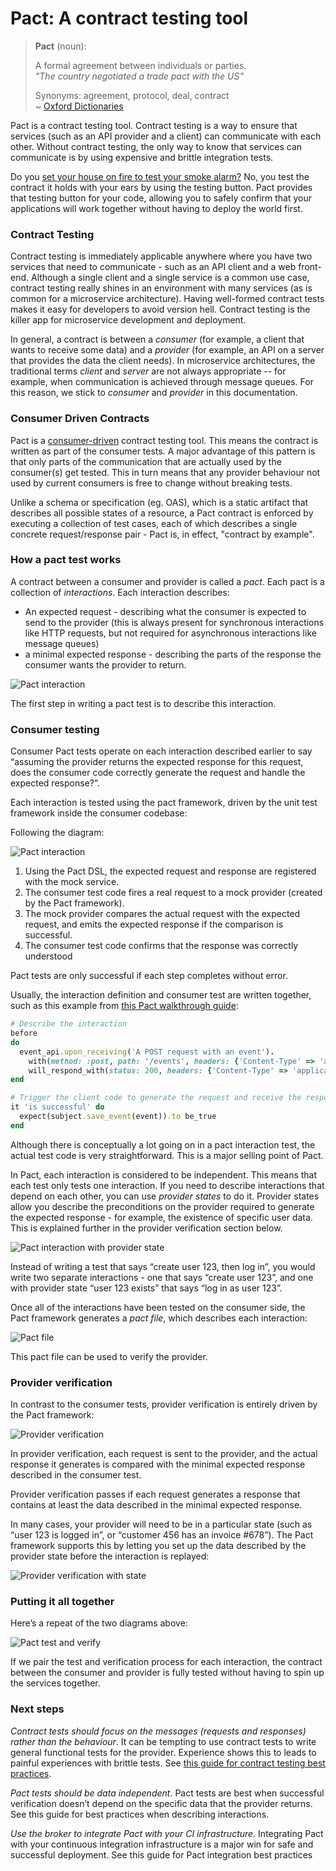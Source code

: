 # Pact: A contract testing tool

> **Pact** (noun):
>
> A formal agreement between individuals or parties.  
> _"The country negotiated a trade pact with the US"_  
>
> Synonyms:	agreement, protocol, deal, contract  
> ~ [Oxford Dictionaries](https://en.oxforddictionaries.com/definition/pact)

Pact is a contract testing tool. Contract testing is a way to ensure that services (such as an API provider and a client) can communicate with each other. Without contract testing, the only way to know that services can communicate is by using expensive and brittle integration tests.

Do you [set your house on fire to test your smoke alarm?](https://dius.com.au/2014/05/19/simplifying-micro-service-testing-with-pacts/) No, you test the contract it holds with your ears by using the testing button. Pact provides that testing button for your code, allowing you to safely confirm that your applications will work together without having to deploy the world first.


### Contract Testing

Contract testing is immediately applicable anywhere where you have two services that need to communicate - such as an API client and a web front-end. Although a single client and a single service is a common use case, contract testing really shines in an environment with many services (as is common for a microservice architecture). Having well-formed contract tests makes it easy for developers to avoid version hell. Contract testing is the killer app for microservice development and deployment.

In general, a contract is between a _consumer_ (for example, a client that wants to receive some data) and a _provider_ (for example, an API on a server that provides the data the client needs). In microservice architectures, the traditional terms _client_ and _server_ are not always appropriate -- for example, when communication is achieved through message queues. For this reason, we stick to _consumer_ and _provider_ in this documentation.

### Consumer Driven Contracts

Pact is a [consumer-driven](http://martinfowler.com/articles/consumerDrivenContracts.html) contract testing tool. This means the contract is written as part of the consumer tests. A major advantage of this pattern is that only parts of the communication that are actually used by the consumer(s) get tested. This in turn means that any provider behaviour not used by current consumers is free to change without breaking tests.

Unlike a schema or specification (eg. OAS), which is a static artifact that describes all possible states of a resource, a Pact contract is enforced by executing a collection of test cases, each of which describes a single concrete request/response pair - Pact is, in effect, "contract by example".

### How a pact test works

A contract between a consumer and provider is called a _pact_. Each pact is a collection of _interactions_. Each interaction describes:

* An expected request - describing what the consumer is expected to send to the provider (this is always present for synchronous interactions like HTTP requests, but not required for asynchronous interactions like message queues)
* a minimal expected response - describing the parts of the response the consumer wants the provider to return.


![Pact interaction](media/introduction/pact-base.png)

The first step in writing a pact test is to describe this interaction.

### Consumer testing

Consumer Pact tests operate on each interaction described earlier to say “assuming the provider returns the expected response for this request, does the consumer code correctly generate the request and handle the expected response?”.

Each interaction is tested using the pact framework, driven by the unit test framework inside the consumer codebase:


Following the diagram:

![Pact interaction](media/introduction/pact-overview.png)

1. Using the Pact DSL, the expected request and response are registered with the mock service.
2. The consumer test code fires a real request to a mock provider (created by the Pact framework).
3. The mock provider compares the actual request with the expected request, and emits the expected response if the comparison is successful.
4. The consumer test code confirms that the response was correctly understood

Pact tests are only successful if each step completes without error.

Usually, the interaction definition and consumer test are written together, such as this example from [this Pact walkthrough guide](https://dius.com.au/2014/05/19/simplifying-micro-service-testing-with-pacts/):

```ruby
# Describe the interaction
before
do     
  event_api.upon_receiving('A POST request with an event').
    with(method: :post, path: '/events', headers: {'Content-Type' => 'application/json'}, body: event_json).
    will_respond_with(status: 200, headers: {'Content-Type' => 'application/json'})
end

# Trigger the client code to generate the request and receive the response
it 'is successful' do
  expect(subject.save_event(event)).to be_true
end
```

Although there is conceptually a lot going on in a pact interaction test, the actual test code is very straightforward. This is a major selling point of Pact.

In Pact, each interaction is considered to be independent. This means that each test only tests one interaction. If you need to describe interactions that depend on each other, you can use _provider states_ to do it. Provider states allow you describe the preconditions on the provider required to generate the expected response - for example, the existence of specific user data. This is explained further in the provider verification section below.

![Pact interaction with provider state](media/introduction/pact-base-extended.png)

Instead of writing a test that says “create user 123, then log in”, you would write two separate interactions - one that says “create user 123”, and one with provider state “user 123 exists” that says “log in as user 123”.

Once all of the interactions have been tested on the consumer side, the Pact framework generates a _pact file_, which describes each interaction:

![Pact file](media/introduction/pact-file.png)

This pact file can be used to verify the provider.

### Provider verification

In contrast to the consumer tests, provider verification is entirely driven by the Pact framework:

![Provider verification](media/introduction/pact-verification.png)

In provider verification, each request is sent to the provider, and the actual response it generates is compared with the minimal expected response described in the consumer test.

Provider verification passes if each request generates a response that contains at least the data described in the minimal expected response.

In many cases, your provider will need to be in a particular state (such as “user 123 is logged in”, or “customer 456 has an invoice #678”). The Pact framework supports this by letting you set up the data described by the provider state before the interaction is replayed:

![Provider verification with state](media/introduction/pact-verification-states.png)

### Putting it all together

Here’s a repeat of the two diagrams above:

![Pact test and verify](media/introduction/pact-test-and-verify.png)

If we pair the test and verification process for each interaction, the contract between the consumer and provider is fully tested without having to spin up the services together.

### Next steps

*Contract tests should focus on the messages (requests and responses) rather than the behaviour*. It can be tempting to use contract tests to write general functional tests for the provider. Experience shows this to leads to painful experiences with brittle tests. See [this guide for contract testing best practices](https://docs.pact.io/best-practices/consumer/contract-tests-vs-functional-tests).

*Pact tests should be data independent*. Pact tests are best when successful verification doesn’t depend on the specific data that the provider returns. See this guide for best practices when describing interactions.

*Use the broker to integrate Pact with your CI infrastructure.* Integrating Pact with your continuous integration infrastructure is a major win for safe and successful deployment. See this guide for Pact integration best practices
